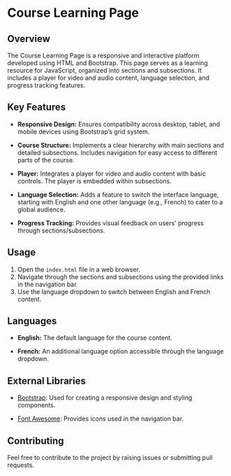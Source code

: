 # Course Learning Page

## Overview

The Course Learning Page is a responsive and interactive platform developed using HTML and Bootstrap. This page serves as a learning resource for JavaScript, organized into sections and subsections. It includes a player for video and audio content, language selection, and progress tracking features.

## Key Features

- **Responsive Design:** Ensures compatibility across desktop, tablet, and mobile devices using Bootstrap’s grid system.
  
- **Course Structure:** Implements a clear hierarchy with main sections and detailed subsections. Includes navigation for easy access to different parts of the course.

- **Player:** Integrates a player for video and audio content with basic controls. The player is embedded within subsections.

- **Language Selection:** Adds a feature to switch the interface language, starting with English and one other language (e.g., French) to cater to a global audience.

- **Progress Tracking:** Provides visual feedback on users' progress through sections/subsections.

## Usage

1. Open the `index.html` file in a web browser.
2. Navigate through the sections and subsections using the provided links in the navigation bar.
3. Use the language dropdown to switch between English and French content.

## Languages

- **English:** The default language for the course content.
  
- **French:** An additional language option accessible through the language dropdown.

## External Libraries

- [Bootstrap](https://getbootstrap.com/): Used for creating a responsive design and styling components.
  
- [Font Awesome](https://fontawesome.com/): Provides icons used in the navigation bar.

## Contributing

Feel free to contribute to the project by raising issues or submitting pull requests.


